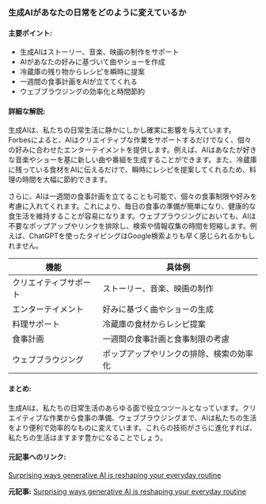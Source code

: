 ### 生成AIがあなたの日常をどのように変えているか

#### 主要ポイント:
- 生成AIはストーリー、音楽、映画の制作をサポート
- AIがあなたの好みに基づいて曲やショーを作成
- 冷蔵庫の残り物からレシピを瞬時に提案
- 一週間の食事計画をAIが立ててくれる
- ウェブブラウジングの効率化と時間節約

#### 詳細な解説:
生成AIは、私たちの日常生活に静かにしかし確実に影響を与えています。Forbesによると、AIはクリエイティブな作業をサポートするだけでなく、個々の好みに合わせたエンターテイメントを提供します。例えば、AIはあなたが好きな音楽やショーを基に新しい曲や番組を生成することができます。また、冷蔵庫に残っている食材をAIに伝えるだけで、瞬時にレシピを提案してくれるため、料理の時間を大幅に節約できます。

さらに、AIは一週間の食事計画を立てることも可能で、個々の食事制限や好みを考慮に入れてくれます。これにより、毎日の食事の準備が簡単になり、健康的な食生活を維持することが容易になります。ウェブブラウジングにおいても、AIは不要なポップアップやリンクを排除し、検索や情報収集の時間を短縮します。例えば、ChatGPTを使ったタイピングはGoogle検索よりも早く感じられるかもしれません。

| 機能 | 具体例 |
|---|---|
| クリエイティブサポート | ストーリー、音楽、映画の制作 |
| エンターテイメント | 好みに基づく曲やショーの生成 |
| 料理サポート | 冷蔵庫の食材からレシピ提案 |
| 食事計画 | 一週間の食事計画と食事制限の考慮 |
| ウェブブラウジング | ポップアップやリンクの排除、検索の効率化 |

#### まとめ:
生成AIは、私たちの日常生活のあらゆる面で役立つツールとなっています。クリエイティブな作業から食事の準備、ウェブブラウジングまで、AIは私たちの生活をより便利で効率的なものに変えています。これらの技術がさらに進化すれば、私たちの生活はますます豊かになることでしょう。

#### 元記事へのリンク:
[Surprising ways generative AI is reshaping your everyday routine](https://www.hindustantimes.com/trending/surprising-ways-generative-ai-is-reshaping-your-everyday-routine-101715526400000.html)

**元記事:** [Surprising ways generative AI is reshaping your everyday routine](https://www.hindustantimes.com/web-stories/trending/surprising-ways-generative-ai-is-reshaping-your-everyday-routine-101747025042876.html)